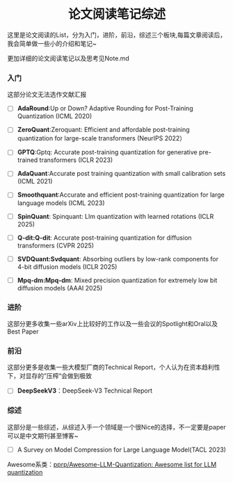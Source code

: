<center>
    <h1>论文阅读笔记综述</h1>
</center>

这里是论文阅读的List，分为入门，进阶，前沿，综述三个板块,每篇文章阅读后，我会简单做一些小的介绍和笔记~

更加详细的论文阅读笔记以及思考见Note.md

### 入门

这部分论文无法选作文献汇报

- [ ] **AdaRound**:Up or Down? Adaptive Rounding for Post-Training Quantization (ICML 2020)

- [ ] **ZeroQuant**:Zeroquant: Efficient and affordable post-training quantization for large-scale transformers (NeurIPS 2022）

- [ ] **GPTQ**:Gptq: Accurate post-training quantization for generative pre-trained transformers (ICLR 2023)

- [ ] **AdaQuant**:Accurate post training quantization with small calibration sets (ICML 2021)

- [ ] **Smoothquant**:Accurate and efficient post-training quantization for large language models (ICML 2023)

- [ ] **SpinQuant**: Spinquant: Llm quantization with learned rotations (ICLR 2025)

- [ ] **Q-dit:Q-dit**: Accurate post-training quantization for diffusion transformers (CVPR 2025)
- [ ] **SVDQuant:Svdquant**: Absorbing outliers by low-rank components for 4-bit diffusion models (ICLR 2025)
- [ ] **Mpq-dm:Mpq-dm**: Mixed precision quantization for extremely low bit diffusion models (AAAI 2025)

### 进阶

这部分更多收集一些arXiv上比较好的工作以及一些会议的Spotlight和Oral以及Best Paper

### 前沿

这部分更多是收集一些大模型厂商的Technical Report，个人认为在资本趋利性下，对显存的”压榨“会做到极致

- [ ] **DeepSeekV3**：DeepSeek-V3 Technical Report

### 综述

这部分是一些综述，从综述入手一个领域是一个很Nice的选择，不一定要是paper可以是中文期刊甚至博客~

- [ ] A Survey on Model Compression for Large Language Model(TACL 2023)





Awesome系类：[pprp/Awesome-LLM-Quantization: Awesome list for LLM quantization](https://github.com/pprp/Awesome-LLM-Quantization)





